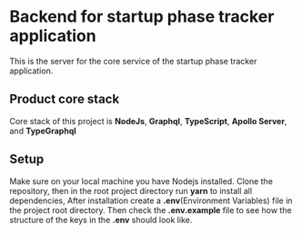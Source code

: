 # Backend for startup phase tracker application

This is the server for the core service of the startup phase tracker application.

## Product core stack

Core stack of this project is **NodeJs**, **Graphql**, **TypeScript**, **Apollo Server**, and **TypeGraphql**

## Setup

Make sure on your local machine you have Nodejs installed. Clone the repository, then in the root project directory run **yarn** to install all dependencies, After installation create a **.env**(Environment Variables) file in the project root directory. Then check the **.env.example** file to see how the structure of the keys in the **.env** should look like.
